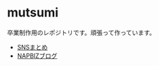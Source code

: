 # mutsumi

卒業制作用のレポジトリです。頑張って作っています。

- [SNSまとめ](https://potofu.me/arimuu142)
- [NAPBIZブログ](https://arimuu.nbblog.jp/)
